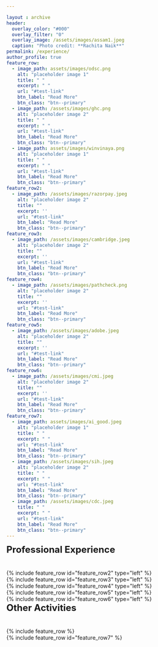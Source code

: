 ```yaml
---

layout : archive
header:
  overlay_color: "#000"
  overlay_filter: "0"
  overlay_image: /assets/images/assam1.jpeg
  caption: "Photo credit: **Rachita Naik**"
permalink: /experience/
author_profile: true
feature_row:
  - image_path: assets/images/odsc.png
    alt: "placeholder image 1"
    title: " "
    excerpt: " "
    url: "#test-link"
    btn_label: "Read More"
    btn_class: "btn--primary"
  - image_path: /assets/images/ghc.png
    alt: "placeholder image 2"
    title: " "
    excerpt: " "
    url: "#test-link"
    btn_label: "Read More"
    btn_class: "btn--primary"
  - image_path: assets/images/winvinaya.png
    alt: "placeholder image 1"
    title: " "
    excerpt: " "
    url: "#test-link"
    btn_label: "Read More"
    btn_class: "btn--primary"
feature_row2:
  - image_path: /assets/images/razorpay.jpeg
    alt: "placeholder image 2"
    title: ""
    excerpt: ''
    url: "#test-link"
    btn_label: "Read More"
    btn_class: "btn--primary"
feature_row3:
  - image_path: /assets/images/cambridge.jpeg
    alt: "placeholder image 2"
    title: ""
    excerpt: ''
    url: "#test-link"
    btn_label: "Read More"
    btn_class: "btn--primary"
feature_row4:
  - image_path: /assets/images/pathcheck.png
    alt: "placeholder image 2"
    title: ""
    excerpt: ''
    url: "#test-link"
    btn_label: "Read More"
    btn_class: "btn--primary"
feature_row5:
  - image_path: /assets/images/adobe.jpeg
    alt: "placeholder image 2"
    title: ""
    excerpt: ''
    url: "#test-link"
    btn_label: "Read More"
    btn_class: "btn--primary"
feature_row6:
  - image_path: /assets/images/cmi.jpeg
    alt: "placeholder image 2"
    title: ""
    excerpt: ''
    url: "#test-link"
    btn_label: "Read More"
    btn_class: "btn--primary"
feature_row7:
  - image_path: assets/images/ai_good.jpeg
    alt: "placeholder image 1"
    title: " "
    excerpt: " "
    url: "#test-link"
    btn_label: "Read More"
    btn_class: "btn--primary"
  - image_path: /assets/images/sih.jpeg
    alt: "placeholder image 2"
    title: " "
    excerpt: " "
    url: "#test-link"
    btn_label: "Read More"
    btn_class: "btn--primary"
  - image_path: /assets/images/cdc.jpeg
    title: " "
    excerpt: " "
    url: "#test-link"
    btn_label: "Read More"
    btn_class: "btn--primary"
---
```



<div style="margin-bottom:1cm" align="left"><font size="5"><b>Professional Experience</b></font></div>


<div class="grid__wrapper">
{% include feature_row id="feature_row2" type="left" %}

</div>

<div class="grid__wrapper">
{% include feature_row id="feature_row3" type="left" %}

</div>

<div class="grid__wrapper">
{% include feature_row id="feature_row4" type="left" %}

</div>

<div class="grid__wrapper">
{% include feature_row id="feature_row5" type="left" %}

</div>

<div class="grid__wrapper">
{% include feature_row id="feature_row6" type="left" %}

</div>

<div style="margin-bottom:1cm" align="left"><font size="5"><b>Other Activities</b></font></div>
<div class="grid__wrapper">
{% include feature_row %}
</div>
<div class="grid__wrapper">
{% include feature_row id="feature_row7" %}
</div>
